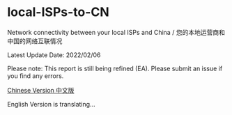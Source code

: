 # local-ISPs-to-CN
Network connectivity between your local ISPs and China / 您的本地运营商和中国的网络互联情况

Latest Update Date: 2022/02/06

Please note: This report is still being refined (EA). Please submit an issue if you find any errors.

[Chinese Version 中文版](https://github.com/sjlleo/local-ISPs-to-CN/blob/main/report_zh_CN.md)

English Version is translating...

